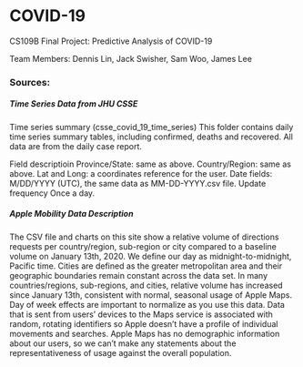 # COVID-19
CS109B Final Project: Predictive Analysis of COVID-19

Team Members: Dennis Lin, Jack Swisher, Sam Woo, James Lee

### Sources: 

  ##### Time Series Data from JHU CSSE 

  Time series summary (csse_covid_19_time_series)
  This folder contains daily time series summary tables, including confirmed, deaths and recovered. All data are from the daily case report.


  Field descriptioin
  Province/State: same as above.
  Country/Region: same as above.
  Lat and Long: a coordinates reference for the user.
  Date fields: M/DD/YYYY (UTC), the same data as MM-DD-YYYY.csv file.
  Update frequency
  Once a day.

  ##### Apple Mobility Data Description
  
  The CSV file and charts on this site show a relative volume of directions requests per country/region, sub-region or city compared to a baseline volume on January 13th, 2020. We define our day as midnight-to-midnight, Pacific time. Cities are defined as the greater metropolitan area and their geographic boundaries remain constant across the data set. In many countries/regions, sub-regions, and cities, relative volume has increased since January 13th, consistent with normal, seasonal usage of Apple Maps. Day of week effects are important to normalize as you use this data. Data that is sent from users’ devices to the Maps service is associated with random, rotating identifiers so Apple doesn’t have a profile of individual movements and searches. Apple Maps has no demographic information about our users, so we can’t make any statements about the representativeness of usage against the overall population.
